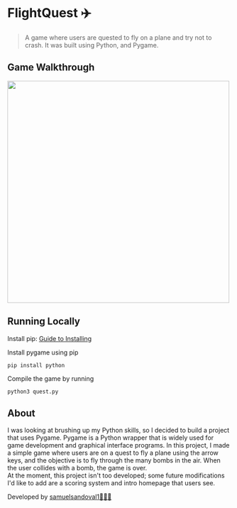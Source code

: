 # FlightQuest ✈️

>  A game where users are quested to fly on a plane and try not to crash. It was built using Python, and Pygame.


## Game Walkthrough
<img src="https://github.com/samuelsandoval1/FlightQuest/raw/main/media/demo.gif" width=500>

## Running Locally
Install pip: [Guide to Installing](https://pip.pypa.io/en/stable/installing/) <br/>

Install pygame using pip
```
pip install python 
``` 

Compile the game by running 
```
python3 quest.py 
``` 

## About
I was looking at brushing up my Python skills, so I decided to build a project that uses Pygame. Pygame is a Python wrapper that is widely used for game development and graphical interface programs. In this project, I made a simple game where users are on a quest to fly a plane using the arrow keys, and the objective is to fly through the many bombs in the air. When the user collides with a bomb, the game is over. \
 At the moment, this project isn't too developed; some future modifications I'd like to add are a scoring system and intro homepage that users see.

Developed by [samuelsandoval1👨🏻‍💻](https://github.com/samuelsandoval1/)

